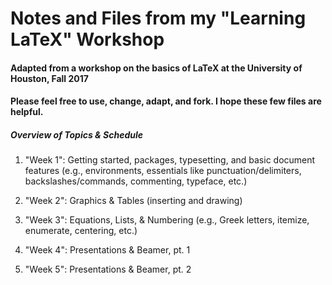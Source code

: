 # Notes and Files from my "Learning LaTeX" Workshop

#### Adapted from a workshop on the basics of LaTeX at the University of Houston, Fall 2017

#### Please feel free to use, change, adapt, and fork. I hope these few files are helpful.

##### Overview of Topics \& Schedule

1. "Week 1": Getting started, packages, typesetting, and basic document features (e.g., environments, essentials like punctuation/delimiters, backslashes/commands, commenting, typeface, etc.)
	
2. "Week 2": Graphics \& Tables (inserting and drawing)
	
3. "Week 3": Equations, Lists, \& Numbering (e.g., Greek letters, itemize, enumerate, centering, etc.)

4. "Week 4": Presentations \& Beamer, pt. 1

5. "Week 5": Presentations \& Beamer, pt. 2

